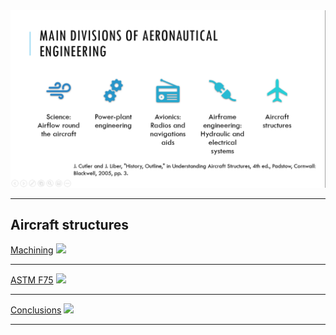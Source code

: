 <img src="images/Aircrafts 1.png?raw=true"/>

---

## Aircraft structures

[Machining](/pdf/sample_presentation.pdf)
<img src="images/dummy_thumbnail.jpg?raw=true"/>

---
[ASTM F75](http://example.com/)
<img src="images/dummy_thumbnail.jpg?raw=true"/>

---
[Conclusions](http://example.com/)
<img src="images/dummy_thumbnail.jpg?raw=true"/>

---


